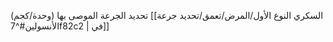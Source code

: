 تحديد الجرعة الموصى بها (وحدة/كجم) [[السكري النوع الأول/المرض/تعمق/تحديد جرعة الأنسولين#^7f82c2 | في]]
